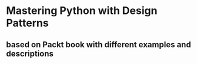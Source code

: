 # Mastering Python with Design Patterns

## based on Packt book with different examples and descriptions
